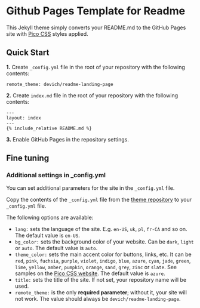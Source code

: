 # Github Pages Template for Readme

This Jekyll theme simply converts your README.md to the GitHub Pages site with [Pico CSS](https://picocss.com/) styles applied.


## Quick Start

**1.** Create `_config.yml` file in the root of your repository with the following contents:
```
remote_theme: devich/readme-landing-page
```

**2.** Create `index.md` file in the root of your repository with the following contents:
<pre><code>---
layout: index
---
&#123;% include_relative README.md %&#125;
</code></pre>

**3.** Enable GitHub Pages in the repository settings.


## Fine tuning
### Additional settings in _config.yml

You can set additional parameters for the site in the `_config.yml` file.

Copy the contents of the `_config.yml` file from the [theme repository](https://github.com/devich/readme-landing-page/blob/main/_config.yml) to your `_config.yml` file.

The following options are available:
- `lang:` sets the language of the site. E.g. `en-US`, `uk`, `pl`, `fr-CA` and so on. The default value is `en-US`.
- `bg_color:` sets the background color of your website. Can be `dark`, `light` or `auto`. The default value is `auto`.
- `theme_color:` sets the main accent color for buttons, links, etc. It can be `red`, `pink`, `fuchsia`, `purple`, `violet`, `indigo`, `blue`, `azure`, `cyan`, `jade`, `green`, `lime`, `yellow`, `amber`, `pumpkin`, `orange`, `sand`, `grey`, `zinc` or `slate`. See samples on the [Pico CSS website](https://picocss.com/docs/version-picker). The default value is `azure`.
- `title:` sets the title of the site. If not set, your repository name will be used.
- `remote_theme:` is the only **required parameter**; without it, your site will not work. The value should always be `devich/readme-landing-page`.
